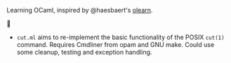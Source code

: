 Learning OCaml, inspired by @haesbaert's [olearn](https://github.com/haesbaert/olearn).

:camel:

 * `cut.ml` aims to re-implement the basic functionality of the POSIX
   `cut(1)` command. Requires Cmdliner from opam and GNU make. Could
   use some cleanup, testing and exception handling.

